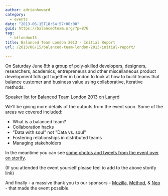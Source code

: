 ```yaml
---
author: adrianhoward
category:
  - events
date: "2013-06-15T18:54:57+00:00"
guid: https://balancedteam.org/?p=876
tag:
  - btlondon13
title: Balanced Team London 2013 - Initial Report
url: /2013/06/15/balanced-team-london-2013-initial-report/

---
```

On Saturday June 8th a group of poly-skilled developers, designers, researchers, academics, entrepreneurs and other miscellaneous product development folk got together in London to look at how to build teams that balance customer and business value using collaborative, iterative methods.

[Speaker list for Balanced Team London 2013 on Lanyrd](http://lanyrd.com/2013/balancedteamlondon/speakers/)

We'll be giving more details of the outputs from the event soon. Some of the areas we covered included:

- What is a balanced team?
- Collaboration hacks
- "Data with soul" not "Data vs. soul"
- Fostering relationships in distributed teams
- Managing stakeholders

In the meantime you can see [some photos and tweets from the event over on storify](http://storify.com/adrianh/balanced-team-london-2013/).

(If you attended the event yourself please feel to add to the above storify link)

And finally - a massive thank you to our sponsors - [Mozilla](http://www.mozilla.org/), [Method](http://method.com), & [Neo](http://www.neo.com/) \- that made the event possible.
